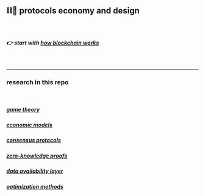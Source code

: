 ## ⛓🧱 protocols economy and design


<br>

##### 👉 start with [how blockchain works](blockchains)

<br>

---

### research in this repo

<br>



##### [game theory](game_theory)

##### [economic models](economic_models)

##### [consensus protocols](consensus_protocols)

##### [zero-knowledge proofs](zero_knowledge_proofs)

##### [data availability layer](da_layer)

##### [optimization methods](optimization)



<br>
